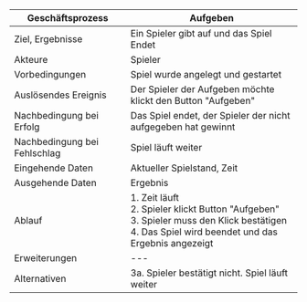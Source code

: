 Geschäftsprozess | Aufgeben
---|---
Ziel, Ergebnisse | Ein Spieler gibt auf und das Spiel Endet
Akteure | Spieler |
Vorbedingungen | Spiel wurde angelegt und gestartet
Auslösendes Ereignis | Der Spieler der Aufgeben möchte klickt den Button "Aufgeben"
Nachbedingung bei Erfolg | Das Spiel endet, der Spieler der nicht aufgegeben hat gewinnt
Nachbedingung bei Fehlschlag | Spiel läuft weiter
Eingehende Daten | Aktueller Spielstand, Zeit
Ausgehende Daten | Ergebnis
Ablauf | 1. Zeit läuft <br> 2. Spieler klickt Button "Aufgeben" <br> 3. Spieler muss den Klick bestätigen <br> 4. Das Spiel wird beendet und das Ergebnis angezeigt
Erweiterungen |---
Alternativen | 3a. Spieler bestätigt nicht. Spiel läuft weiter
